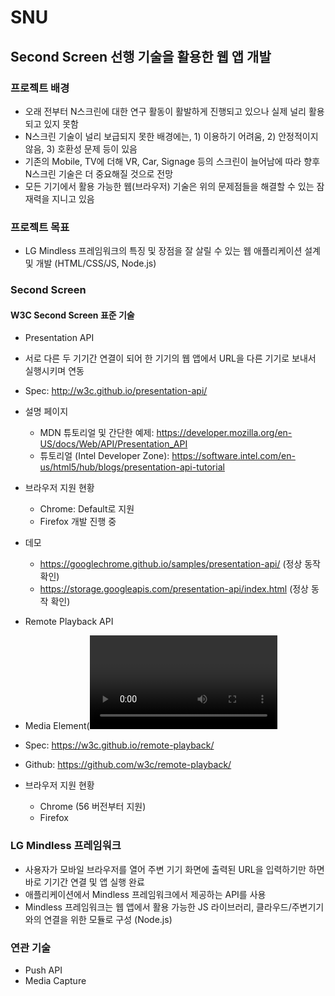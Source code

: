 # SNU
## Second Screen 선행 기술을 활용한 웹 앱 개발

### 프로젝트 배경
- 오래 전부터 N스크린에 대한 연구 활동이 활발하게 진행되고 있으나 실제 널리 활용되고 있지 못함
- N스크린 기술이 널리 보급되지 못한 배경에는, 1) 이용하기 어려움, 2) 안정적이지 않음, 3) 호환성 문제 등이 있음
- 기존의 Mobile, TV에 더해 VR, Car, Signage 등의 스크린이 늘어남에 따라 향후 N스크린 기술은 더 중요해질 것으로 전망
- 모든 기기에서 활용 가능한 웹(브라우저) 기술은 위의 문제점들을 해결할 수 있는 잠재력을 지니고 있음

### 프로젝트 목표
- LG Mindless 프레임워크의 특징 및 장점을 잘 살릴 수 있는 웹 애플리케이션 설계 및 개발 (HTML/CSS/JS, Node.js)

### Second Screen
#### W3C Second Screen 표준 기술
- Presentation API
 - 서로 다른 두 기기간 연결이 되어 한 기기의 웹 앱에서 URL을 다른 기기로 보내서 실행시키며 연동
 - Spec: http://w3c.github.io/presentation-api/
 - 설명 페이지
   - MDN 튜토리얼 및 간단한 예제: https://developer.mozilla.org/en-US/docs/Web/API/Presentation_API
    - 튜토리얼 (Intel Developer Zone): https://software.intel.com/en-us/html5/hub/blogs/presentation-api-tutorial
 - 브라우저 지원 현황
    - Chrome: Default로 지원
    - Firefox 개발 진행 중
 - 데모
    - https://googlechrome.github.io/samples/presentation-api/   (정상 동작 확인)
    - https://storage.googleapis.com/presentation-api/index.html  (정상 동작 확인)

- Remote Playback API
 - Media Element(<video>)를 웹 앱에서 다른 기기로 보내서 재생시키고 조작 가능
 - Spec: https://w3c.github.io/remote-playback/
 - Github: https://github.com/w3c/remote-playback/
 - 브라우저 지원 현황
    - Chrome (56 버전부터 지원)
    - Firefox

### LG Mindless 프레임워크
- 사용자가 모바일 브라우저를 열어 주변 기기 화면에 출력된 URL을 입력하기만 하면 바로 기기간 연결 및 앱 실행 완료
- 애플리케이션에서 Mindless 프레임워크에서 제공하는 API를 사용
- Mindless 프레임워크는 웹 앱에서 활용 가능한 JS 라이브러리, 클라우드/주변기기와의 연결을 위한 모듈로 구성 (Node.js)

### 연관 기술
- Push API
- Media Capture